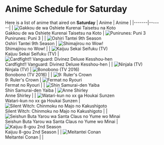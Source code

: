 # Anime Schedule for Saturday
Here is a list of anime that aired on **Saturday** 
| Anime | Anime |
|-------|-------|
| ![Gakkou de wa Oshiete Kurenai Taisetsu na Koto](https://cdn.myanimelist.net/images/anime/1791/149887.webp)<br>Gakkou de wa Oshiete Kurenai Taisetsu na Koto | ![Punirunes: Puni 3](https://cdn.myanimelist.net/images/anime/1095/150294.webp)<br>Punirunes: Puni 3 |
| ![Oshiri Tantei 9th Season](https://cdn.myanimelist.net/images/anime/1128/149981.webp)<br>Oshiri Tantei 9th Season | ![Shimajirou no Wow!](https://cdn.myanimelist.net/images/anime/9/50737.webp)<br>Shimajirou no Wow! |
| ![Kaijuu Sekai Seifuku (TV)](https://cdn.myanimelist.net/images/anime/1582/150123.webp)<br>Kaijuu Sekai Seifuku (TV) | ![Cardfight!! Vanguard: Divinez Deluxe Kesshou-hen](https://cdn.myanimelist.net/images/anime/1878/150315.webp)<br>Cardfight!! Vanguard: Divinez Deluxe Kesshou-hen |
| ![Ninjala (TV)](https://cdn.myanimelist.net/images/anime/1552/119871.webp)<br>Ninjala (TV) | ![Bonobono (TV 2016)](https://cdn.myanimelist.net/images/anime/1686/149949.webp)<br>Bonobono (TV 2016) |
| ![9: Ruler's Crown](https://cdn.myanimelist.net/images/anime/1199/151679.webp)<br>9: Ruler's Crown | ![Fermat no Ryouri](https://cdn.myanimelist.net/images/anime/1104/150590.webp)<br>Fermat no Ryouri |
| ![Shin Samurai-den Yaiba](https://cdn.myanimelist.net/images/anime/1872/150755.webp)<br>Shin Samurai-den Yaiba | ![Anne Shirley](https://cdn.myanimelist.net/images/anime/1564/150049.webp)<br>Anne Shirley |
| ![Watari-kun no xx ga Houkai Sunzen](https://cdn.myanimelist.net/images/anime/1502/150545.webp)<br>Watari-kun no xx ga Houkai Sunzen | ![Silent Witch: Chinmoku no Majo no Kakushigoto](https://cdn.myanimelist.net/images/anime/1669/149732.webp)<br>Silent Witch: Chinmoku no Majo no Kakushigoto |
| ![Seishun Buta Yarou wa Santa Claus no Yume wo Minai](https://cdn.myanimelist.net/images/anime/1823/149858.webp)<br>Seishun Buta Yarou wa Santa Claus no Yume wo Minai | ![Kaijuu 8-gou 2nd Season](https://cdn.myanimelist.net/images/anime/1177/150344.webp)<br>Kaijuu 8-gou 2nd Season |
| ![Meitantei Conan](https://cdn.myanimelist.net/images/anime/7/75199.webp)<br>Meitantei Conan |  |
